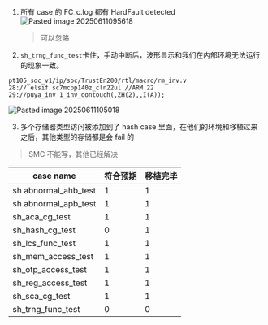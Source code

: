 1. 所有 case 的 FC_c.log 都有 HardFault detected
   ![Pasted image 20250611095618](https://lincx-img.oss-cn-shanghai.aliyuncs.com/img/Pasted%20image%2020250611095618.png)

   > 可以忽略

2. `sh_trng_func_test`卡住，手动中断后，波形显示和我们在内部环境无法运行的现象一致。
```
pt105_soc_v1/ip/soc/TrustEn200/rtl/macro/rm_inv.v
28://`elsif sc7mcpp140z_cln22ul //ARM 22
29://puya_inv 1_inv_dontouch(,ZH(2),,I(A));
```

![Pasted image 20250611105018](https://lincx-img.oss-cn-shanghai.aliyuncs.com/img/Pasted%20image%2020250611105018.png) 

3. 多个存储器类型访问被添加到了 hash case 里面，在他们的环境和移植过来之后，其他类型的存储都是会 fail 的

> SMC 不能写，其他已经解决

| case name            | 符合预期 | 移植完毕 |
| -------------------- | ---- | ---- |
| sh abnormal_ahb_test | 1    | 1    |
| sh abnormal_apb_test | 1    | 1    |
| sh_aca_cg_test       | 1    | 1    |
| sh_hash_cg_test      | 0    | 1    |
| sh_lcs_func_test     | 1    | 1    |
| sh_mem_access_test   | 1    | 1    |
| sh_otp_access_test   | 1    | 1    |
| sh_reg_access_test   | 1    | 1    |
| sh_sca_cg_test       | 1    | 1    |
| sh_trng_func_test    | 0    | 0    |
